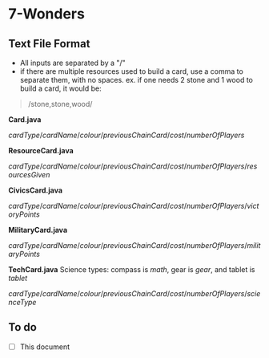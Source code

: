 # 7-Wonders
## Text File Format
* All inputs are separated by a "/"
* if there are multiple resources used to build a card, use a comma to separate them, with no spaces. ex. if one needs 2 stone and 1 wood to build a card, it would be:
> /stone,stone,wood/

**Card.java**

*cardType*/*cardName*/*colour*/*previousChainCard*/*cost*/*numberOfPlayers*

**ResourceCard.java**

*cardType*/*cardName*/*colour*/*previousChainCard*/*cost*/*numberOfPlayers*/*resourcesGiven*

**CivicsCard.java**

*cardType*/*cardName*/*colour*/*previousChainCard*/*cost*/*numberOfPlayers*/*victoryPoints*

**MilitaryCard.java**

*cardType*/*cardName*/*colour*/*previousChainCard*/*cost*/*numberOfPlayers*/*militaryPoints*

**TechCard.java** Science types: compass is *math*, gear is *gear*, and tablet is *tablet*

*cardType*/*cardName*/*colour*/*previousChainCard*/*cost*/*numberOfPlayers*/*scienceType*

## To do
- [ ] This document
